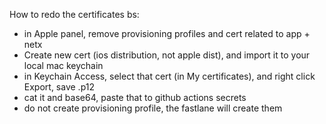 How to redo the certificates bs:

- in Apple panel, remove provisioning profiles and cert related to app + netx
- Create new cert (ios distribution, not apple dist), and import it to your local mac keychain
- in Keychain Access, select that cert (in My certificates), and right click Export, save .p12
- cat it and base64, paste that to github actions secrets
- do not create provisioning profile, the fastlane will create them
